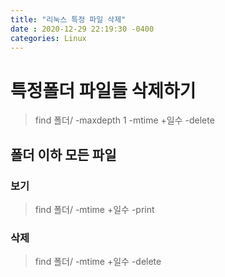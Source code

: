 ```yaml
---
title: "리눅스 특정 파일 삭제"
date : 2020-12-29 22:19:30 -0400
categories: Linux
---
```


# 특정폴더 파일들 삭제하기 

> find 폴더/ -maxdepth 1 -mtime +일수 -delete



## 폴더 이하 모든 파일

### 보기

> find 폴더/ -mtime +일수 -print


### 삭제


> find 폴더/ -mtime +일수 -delete



